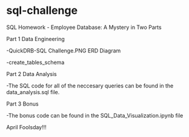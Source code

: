 # sql-challenge
SQL Homework - Employee Database: A Mystery in Two Parts

Part 1 Data Engineering

-QuickDRB-SQL Challenge.PNG ERD Diagram

-create_tables_schema

Part 2 Data Analysis

-The SQL code for all of the neccesary queries can be found in the data_analysis.sql file.

Part 3 Bonus

-The bonus code can be found in the SQL_Data_Visualization.ipynb file

April Foolsday!!!
